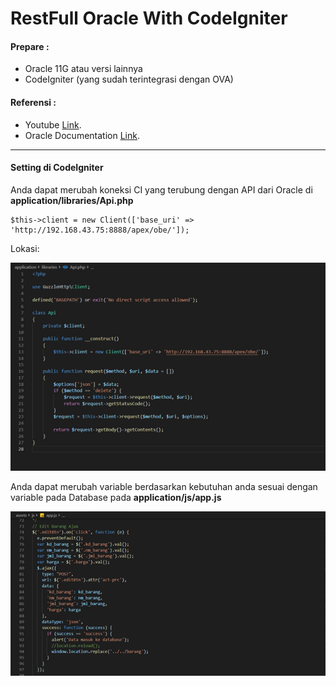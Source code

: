 # RestFull Oracle With CodeIgniter

#### Prepare :
- Oracle 11G atau versi lainnya
- CodeIgniter (yang sudah terintegrasi dengan OVA)

#### Referensi :
- Youtube [Link](https://www.youtube.com/watch?v=ZAUJmiW1w2Y).
- Oracle Documentation [Link](https://www.oracle.com/webfolder/technetwork/tutorials/obe/db/apex/r51/restful_web_services/restful_web_services.html#overview).
----------------

#### Setting di CodeIgniter
Anda dapat merubah koneksi CI yang terubung dengan API dari Oracle di **application/libraries/Api.php**

```
$this->client = new Client(['base_uri' => 'http://192.168.43.75:8888/apex/obe/']);
```

Lokasi: 

![gambar Get Product](https://github.com/advenkris37/RestFull-Oracle-CodeIgniter/blob/master/assets/1.png)

Anda dapat merubah variable berdasarkan kebutuhan anda  sesuai dengan variable pada Database pada **application/js/app.js**

![gambar Get Product](https://github.com/advenkris37/RestFull-Oracle-CodeIgniter/blob/master/assets/2.png)
